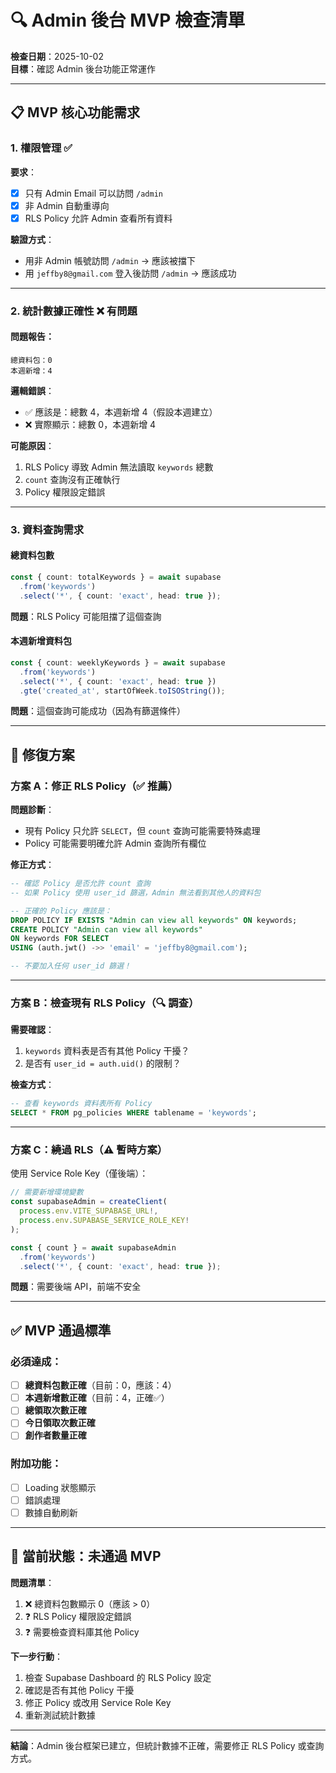 # 🔍 Admin 後台 MVP 檢查清單

**檢查日期**：2025-10-02  
**目標**：確認 Admin 後台功能正常運作

---

## 📋 MVP 核心功能需求

### 1. 權限管理 ✅
**要求**：
- [x] 只有 Admin Email 可以訪問 `/admin`
- [x] 非 Admin 自動重導向
- [x] RLS Policy 允許 Admin 查看所有資料

**驗證方式**：
- 用非 Admin 帳號訪問 `/admin` → 應該被擋下
- 用 `jeffby8@gmail.com` 登入後訪問 `/admin` → 應該成功

---

### 2. 統計數據正確性 ❌ **有問題**

#### 問題報告：
```
總資料包：0
本週新增：4
```

**邏輯錯誤**：
- ✅ 應該是：總數 4，本週新增 4（假設本週建立）
- ❌ 實際顯示：總數 0，本週新增 4

**可能原因**：
1. RLS Policy 導致 Admin 無法讀取 `keywords` 總數
2. `count` 查詢沒有正確執行
3. Policy 權限設定錯誤

---

### 3. 資料查詢需求

#### 總資料包數
```typescript
const { count: totalKeywords } = await supabase
  .from('keywords')
  .select('*', { count: 'exact', head: true });
```

**問題**：RLS Policy 可能阻擋了這個查詢

#### 本週新增資料包
```typescript
const { count: weeklyKeywords } = await supabase
  .from('keywords')
  .select('*', { count: 'exact', head: true })
  .gte('created_at', startOfWeek.toISOString());
```

**問題**：這個查詢可能成功（因為有篩選條件）

---

## 🔧 修復方案

### 方案 A：修正 RLS Policy（✅ 推薦）

**問題診斷**：
- 現有 Policy 只允許 `SELECT`，但 `count` 查詢可能需要特殊處理
- Policy 可能需要明確允許 Admin 查詢所有欄位

**修正方式**：
```sql
-- 確認 Policy 是否允許 count 查詢
-- 如果 Policy 使用 user_id 篩選，Admin 無法看到其他人的資料包

-- 正確的 Policy 應該是：
DROP POLICY IF EXISTS "Admin can view all keywords" ON keywords;
CREATE POLICY "Admin can view all keywords"
ON keywords FOR SELECT
USING (auth.jwt() ->> 'email' = 'jeffby8@gmail.com');

-- 不要加入任何 user_id 篩選！
```

---

### 方案 B：檢查現有 RLS Policy（🔍 調查）

**需要確認**：
1. `keywords` 資料表是否有其他 Policy 干擾？
2. 是否有 `user_id = auth.uid()` 的限制？

**檢查方式**：
```sql
-- 查看 keywords 資料表所有 Policy
SELECT * FROM pg_policies WHERE tablename = 'keywords';
```

---

### 方案 C：繞過 RLS（⚠️ 暫時方案）

使用 Service Role Key（僅後端）：
```typescript
// 需要新增環境變數
const supabaseAdmin = createClient(
  process.env.VITE_SUPABASE_URL!,
  process.env.SUPABASE_SERVICE_ROLE_KEY!
);

const { count } = await supabaseAdmin
  .from('keywords')
  .select('*', { count: 'exact', head: true });
```

**問題**：需要後端 API，前端不安全

---

## ✅ MVP 通過標準

### 必須達成：
- [ ] **總資料包數正確**（目前：0，應該：4）
- [ ] **本週新增數正確**（目前：4，正確✅）
- [ ] **總領取次數正確**
- [ ] **今日領取次數正確**
- [ ] **創作者數量正確**

### 附加功能：
- [ ] Loading 狀態顯示
- [ ] 錯誤處理
- [ ] 數據自動刷新

---

## 🚨 當前狀態：未通過 MVP

**問題清單**：
1. ❌ 總資料包數顯示 0（應該 > 0）
2. ❓ RLS Policy 權限設定錯誤
3. ❓ 需要檢查資料庫其他 Policy

**下一步行動**：
1. 檢查 Supabase Dashboard 的 RLS Policy 設定
2. 確認是否有其他 Policy 干擾
3. 修正 Policy 或改用 Service Role Key
4. 重新測試統計數據

---

**結論**：Admin 後台框架已建立，但統計數據不正確，需要修正 RLS Policy 或查詢方式。